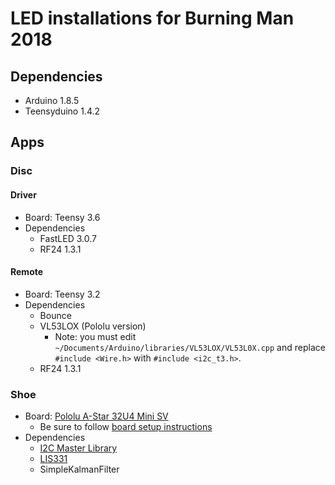 # LED installations for Burning Man 2018

## Dependencies

- Arduino 1.8.5
- Teensyduino 1.4.2

## Apps

### Disc

#### Driver

- Board: Teensy 3.6
- Dependencies
    - FastLED 3.0.7
    - RF24 1.3.1

#### Remote

- Board: Teensy 3.2
- Dependencies
    - Bounce
    - VL53LOX (Pololu version)
        - Note: you must edit `~/Documents/Arduino/libraries/VL53LOX/VL53L0X.cpp` and replace `#include <Wire.h>` with `#include <i2c_t3.h>`.
    - RF24 1.3.1

### Shoe

- Board: [Pololu A-Star 32U4 Mini SV](https://www.pololu.com/product/3145)
    - Be sure to follow [board setup instructions](https://www.pololu.com/docs/0J61/6.2)
- Dependencies
    - [I2C Master Library](http://dsscircuits.com/index.php/articles/66-arduino-i2c-master-library)
    - [LIS331](https://github.com/szotsaki/LIS331)
    - SimpleKalmanFilter

